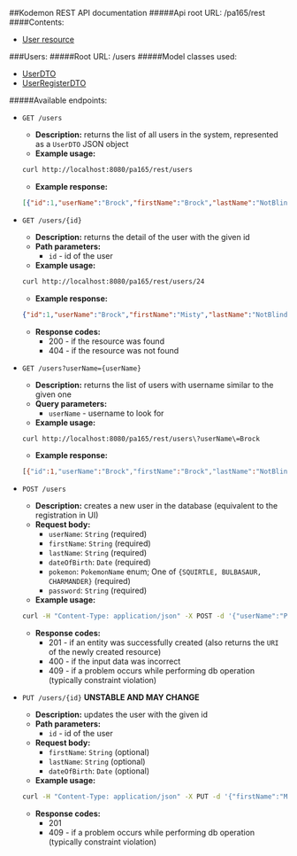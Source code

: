 ##Kodemon REST API documentation
#####Api root URL:
    /pa165/rest
####Contents:
* [User resource](#users)

###Users:
#####Root URL:
    /users
#####Model classes used:
* [UserDTO](https://github.com/mseleng/Kodemon/blob/master/api/src/main/java/com/kodemon/api/dto/UserDTO.java)
* [UserRegisterDTO](https://github.com/mseleng/Kodemon/blob/master/api/src/main/java/com/kodemon/api/dto/UserRegisterDTO.java)

#####Available endpoints:
* `GET /users`
    - **Description:** returns the list of all users in the system, represented as a `UserDTO` JSON object
    - **Example usage:** 
    ```bash
    curl http://localhost:8080/pa165/rest/users
    ```
    - **Example response:**
    ```json
    [{"id":1,"userName":"Brock","firstName":"Brock","lastName":"NotBlindman","dateOfBirth":"2007-10-10","badges":[],"pokemons":[{"id":1,"name":"GEODUDE","nickname":null,"level":15},{"id":2,"name":"OMANYTE","nickname":null,"level":16},{"id":3,"name":"RHYHORN","nickname":null,"level":14},{"id":4,"name":"GOLEM","nickname":null,"level":16},{"id":5,"name":"ONIX","nickname":null,"level":18}]},{"id":2,"userName":"MistygurlxD","firstName":"Misty","lastName":"Waterproof","dateOfBirth":"1995-08-07","badges":[],"pokemons":[{"id":6,"name":"GOLDEEN","nickname":null,"level":22},{"id":7,"name":"STARYU","nickname":null,"level":24},{"id":8,"name":"SEADRA","nickname":null,"level":21},{"id":9,"name":"WARTORTLE","nickname":null,"level":23},{"id":10,"name":"GOLDUCK","nickname":null,"level":25},{"id":11,"name":"GYARADOS","nickname":null,"level":25}]},{"id":3,"userName":"Headsh0tman","firstName":"Lucius","lastName":"Surge","dateOfBirth":"1989-12-20","badges":[],"pokemons":[{"id":12,"name":"MAGNEMITE","nickname":null,"level":28},{"id":13,"name":"ELECTRODE","nickname":null,"level":31},{"id":14,"name":"JOLTEON","nickname":null,"level":31},{"id":15,"name":"RAICHU","nickname":null,"level":32},{"id":16,"name":"ELECTABUZZ","nickname":null,"level":34}]},{"id":4,"userName":"Krowka227","firstName":"Erika","lastName":"Nadilowska","dateOfBirth":"1994-03-15","badges":[],"pokemons":[{"id":17,"name":"GLOOM","nickname":null,"level":36},{"id":18,"name":"TANGELA","nickname":null,"level":35},{"id":19,"name":"PARASECT","nickname":null,"level":37},{"id":20,"name":"VICTREEBEL","nickname":null,"level":37},{"id":21,"name":"VENUSAUR","nickname":null,"level":38}]},{"id":5,"userName":"MsPoIsON1997","firstName":"Janine","lastName":"Poisoulous","dateOfBirth":"1997-08-02","badges":[],"pokemons":[{"id":22,"name":"EKANS","nickname":null,"level":40},{"id":23,"name":"KOFFING","nickname":null,"level":43},{"id":24,"name":"NIDORAN_F","nickname":null,"level":43},{"id":25,"name":"GOLBAT","nickname":null,"level":42},{"id":26,"name":"MUK","nickname":null,"level":44},{"id":27,"name":"NIDOKING","nickname":null,"level":45}]},{"id":6,"userName":"Psyxox","firstName":"Sabrina","lastName":"McGonagall","dateOfBirth":"1991-02-10","badges":[],"pokemons":[{"id":28,"name":"DROWZEE","nickname":null,"level":49},{"id":29,"name":"ABRA","nickname":null,"level":50},{"id":30,"name":"HYPNO","nickname":null,"level":50},{"id":31,"name":"MRMIME","nickname":null,"level":52},{"id":32,"name":"ALAKAZAM","nickname":null,"level":55}]},{"id":7,"userName":"Quizman999","firstName":"Blaine","lastName":"Oldman","dateOfBirth":"1952-08-27","badges":[],"pokemons":[{"id":33,"name":"PONYTA","nickname":null,"level":54},{"id":34,"name":"CHARMELEON","nickname":null,"level":55},{"id":35,"name":"FLAREON","nickname":null,"level":58},{"id":36,"name":"ARCANINE","nickname":null,"level":56},{"id":37,"name":"MAGMAR","nickname":null,"level":57},{"id":38,"name":"CHARIZARD","nickname":null,"level":59}]},{"id":8,"userName":"BadGuy3","firstName":"Giovanni","lastName":"Margherita","dateOfBirth":"1988-11-05","badges":[],"pokemons":[{"id":39,"name":"SANDSLASH","nickname":null,"level":62},{"id":40,"name":"CUBONE","nickname":null,"level":62},{"id":41,"name":"MAROWAK","nickname":null,"level":64},{"id":42,"name":"GRAVELER","nickname":null,"level":63},{"id":43,"name":"DUGTRIO","nickname":null,"level":66},{"id":44,"name":"RHYDON","nickname":null,"level":70}]},{"id":9,"userName":"Ash123","firstName":"Ash","lastName":"Ketchum","dateOfBirth":"1995-01-03","badges":[],"pokemons":[{"id":45,"name":"PIKACHU","nickname":null,"level":1}]}]
    ```
* `GET /users/{id}`
    - **Description:** returns the detail of the user with the given id
    - **Path parameters:**
        + `id` - id of the user
    - **Example usage:**
    ```bash
    curl http://localhost:8080/pa165/rest/users/24
    ```
    - **Example response:**
    ```json
    {"id":1,"userName":"Brock","firstName":"Misty","lastName":"NotBlindman","dateOfBirth":"2007-10-10","badges":[],"pokemons":[{"id":1,"name":"GEODUDE","nickname":null,"level":15},{"id":2,"name":"OMANYTE","nickname":null,"level":16},{"id":3,"name":"RHYHORN","nickname":null,"level":14},{"id":4,"name":"GOLEM","nickname":null,"level":16},{"id":5,"name":"ONIX","nickname":null,"level":18}]}
    ```
    - **Response codes:**
        + 200 - if the resource was found
        + 404 - if the resource was not found

* `GET /users?userName={userName}`
    - **Description:** returns the list of users with username similar to the given one
    - **Query parameters:**
        + `userName` - username to look for
    - **Example usage:**
    ```bash
    curl http://localhost:8080/pa165/rest/users\?userName\=Brock
    ```
    - **Example response:**
    ```bash
    [{"id":1,"userName":"Brock","firstName":"Brock","lastName":"NotBlindman","dateOfBirth":"2007-10-10","badges":[],"pokemons":[{"id":1,"name":"GEODUDE","nickname":null,"level":15},{"id":2,"name":"OMANYTE","nickname":null,"level":16},{"id":3,"name":"RHYHORN","nickname":null,"level":14},{"id":4,"name":"GOLEM","nickname":null,"level":16},{"id":5,"name":"ONIX","nickname":null,"level":18}]}]
    ```
    
* `POST /users`
    - **Description:** creates a new user in the database (equivalent to the registration in UI)
    - **Request body:**
        + `userName`: `String` (required)
        + `firstName`: `String` (required)
        + `lastName`: `String` (required)
        + `dateOfBirth`: `Date` (required)
        + `pokemon`: `PokemonName` enum; One of `{SQUIRTLE, BULBASAUR, CHARMANDER}` (required)
        + `password`: `String` (required)
    - **Example usage:**
    ```bash
    curl -H "Content-Type: application/json" -X POST -d '{"userName":"PikaAsh","firstName":"Ash","lastName":"Ketchum","dateOfBirth":"2016-12-3","password": "asdfghjkl","pokemon": "BULBASAUR"}' http://localhost:8080/pa165/rest/users
    ```
    - **Response codes:**
        + 201 - if an entity was successfully created (also returns the `URI` of the newly created resource)
        + 400 - if the input data was incorrect
        + 409 - if a problem occurs while performing db operation (typically constraint violation)
            
* `PUT /users/{id}` **UNSTABLE AND MAY CHANGE**
    - **Description:** updates the user with the given id
    - **Path parameters:**
        + `id` - id of the user
    - **Request body:**
        + `firstName`: `String` (optional)
        + `lastName`: `String` (optional)
        + `dateOfBirth`: `Date` (optional)
    - **Example usage:**
    ```bash
    curl -H "Content-Type: application/json" -X PUT -d '{"firstName":"Misty"}' http://localhost:8080/pa165/rest/users/1
    ```
    - **Response codes:**
        + 201
        + 409 - if a problem occurs while performing db operation (typically constraint violation)
